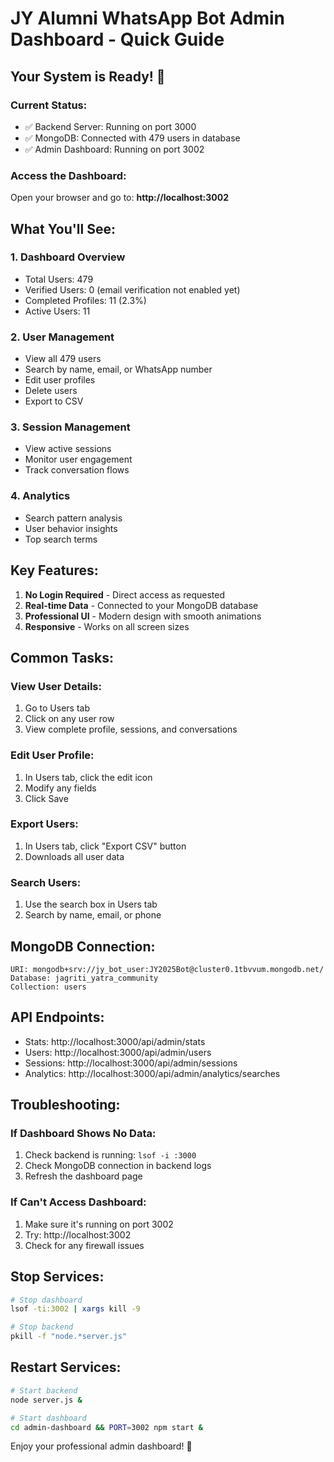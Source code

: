 # JY Alumni WhatsApp Bot Admin Dashboard - Quick Guide

## Your System is Ready! 🎉

### Current Status:
- ✅ Backend Server: Running on port 3000
- ✅ MongoDB: Connected with 479 users in database
- ✅ Admin Dashboard: Running on port 3002

### Access the Dashboard:
Open your browser and go to: **http://localhost:3002**

## What You'll See:

### 1. Dashboard Overview
- Total Users: 479
- Verified Users: 0 (email verification not enabled yet)
- Completed Profiles: 11 (2.3%)
- Active Users: 11

### 2. User Management
- View all 479 users
- Search by name, email, or WhatsApp number
- Edit user profiles
- Delete users
- Export to CSV

### 3. Session Management
- View active sessions
- Monitor user engagement
- Track conversation flows

### 4. Analytics
- Search pattern analysis
- User behavior insights
- Top search terms

## Key Features:
1. **No Login Required** - Direct access as requested
2. **Real-time Data** - Connected to your MongoDB database
3. **Professional UI** - Modern design with smooth animations
4. **Responsive** - Works on all screen sizes

## Common Tasks:

### View User Details:
1. Go to Users tab
2. Click on any user row
3. View complete profile, sessions, and conversations

### Edit User Profile:
1. In Users tab, click the edit icon
2. Modify any fields
3. Click Save

### Export Users:
1. In Users tab, click "Export CSV" button
2. Downloads all user data

### Search Users:
1. Use the search box in Users tab
2. Search by name, email, or phone

## MongoDB Connection:
```
URI: mongodb+srv://jy_bot_user:JY2025Bot@cluster0.1tbvvum.mongodb.net/
Database: jagriti_yatra_community
Collection: users
```

## API Endpoints:
- Stats: http://localhost:3000/api/admin/stats
- Users: http://localhost:3000/api/admin/users
- Sessions: http://localhost:3000/api/admin/sessions
- Analytics: http://localhost:3000/api/admin/analytics/searches

## Troubleshooting:

### If Dashboard Shows No Data:
1. Check backend is running: `lsof -i :3000`
2. Check MongoDB connection in backend logs
3. Refresh the dashboard page

### If Can't Access Dashboard:
1. Make sure it's running on port 3002
2. Try: http://localhost:3002
3. Check for any firewall issues

## Stop Services:
```bash
# Stop dashboard
lsof -ti:3002 | xargs kill -9

# Stop backend
pkill -f "node.*server.js"
```

## Restart Services:
```bash
# Start backend
node server.js &

# Start dashboard
cd admin-dashboard && PORT=3002 npm start &
```

Enjoy your professional admin dashboard! 🚀